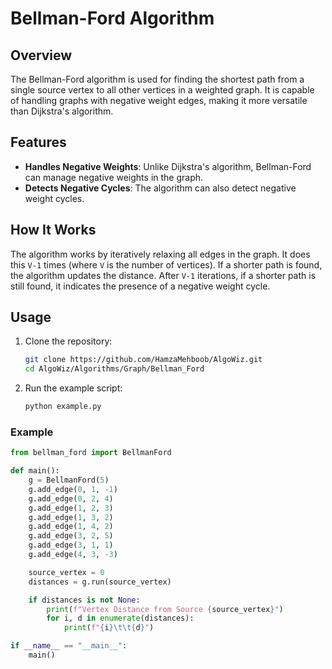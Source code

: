# Bellman-Ford Algorithm

## Overview
The Bellman-Ford algorithm is used for finding the shortest path from a single source vertex to all other vertices in a weighted graph. It is capable of handling graphs with negative weight edges, making it more versatile than Dijkstra's algorithm.

## Features
- **Handles Negative Weights**: Unlike Dijkstra's algorithm, Bellman-Ford can manage negative weights in the graph.
- **Detects Negative Cycles**: The algorithm can also detect negative weight cycles.

## How It Works
The algorithm works by iteratively relaxing all edges in the graph. It does this `V-1` times (where `V` is the number of vertices). If a shorter path is found, the algorithm updates the distance. After `V-1` iterations, if a shorter path is still found, it indicates the presence of a negative weight cycle.

## Usage


1. Clone the repository:
    ```sh
    git clone https://github.com/HamzaMehboob/AlgoWiz.git
    cd AlgoWiz/Algorithms/Graph/Bellman_Ford
    ```

2. Run the example script:
    ```sh
    python example.py
    ```

### Example
```python
from bellman_ford import BellmanFord

def main():
    g = BellmanFord(5)
    g.add_edge(0, 1, -1)
    g.add_edge(0, 2, 4)
    g.add_edge(1, 2, 3)
    g.add_edge(1, 3, 2)
    g.add_edge(1, 4, 2)
    g.add_edge(3, 2, 5)
    g.add_edge(3, 1, 1)
    g.add_edge(4, 3, -3)

    source_vertex = 0
    distances = g.run(source_vertex)

    if distances is not None:
        print(f"Vertex Distance from Source {source_vertex}")
        for i, d in enumerate(distances):
            print(f"{i}\t\t{d}")

if __name__ == "__main__":
    main()
